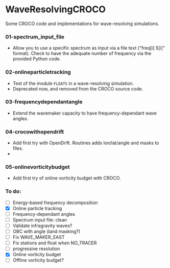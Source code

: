 # WaveResolvingCROCO

Some CROCO code and implementations for wave-resolving simulations.

### 01-spectrum_input_file
- Allow you to use a specific spectrum as input via a file text ("freq[i] S[i]" format). Check to have the adequate number of frequency via the provided Python code.

### 02-onlineparticletracking
- Test of the module ```FLOATS``` in a wave-resolving simulation.
- Deprecated now, and removed from the CROCO source code.

### 03-frequencydependantangle
- Extend the wavemaker capacity to have frequency-dependant wave angles.

### 04-crocowithopendrift
- Add first try with OpenDrift. Routines adds lon/lat/angle and masks to files.
- 
### 05-onlinevorticitybudget
- Add first try of online vorticity budget with CROCO.

### To do: 
- [ ] Energy-based frequency decomposition
- [x] Online particle tracking
- [ ] Frequency-dependant angles
- [ ] Spectrum input file: clean
- [ ] Validate infragravity waves?
- [ ] OBC with angle (land masking?)
- [ ] Fix WAVE_MAKER_EAST
- [ ] Fix stations and float when NO_TRACER
- [ ] progressive resolution
- [x] Online vorticity budget
- [ ] Offline vorticity budget?
